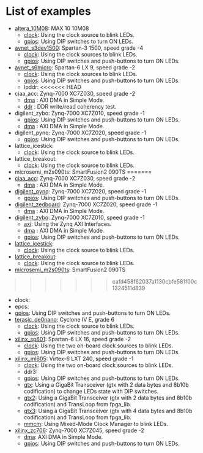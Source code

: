 # List of examples

* [altera_10M08](altera_10M08): MAX 10 10M08
  * [clock](altera_10M08/clock): Using the clock source to blink LEDs.
  * [gpios](altera_10M08/gpios): Using DIP switches to turn ON LEDs.
* [avnet_s3dev1500](avnet_s3dev1500): Spartan-3 1500, speed grade -4
  * [clock](avnet_s3dev1500/clock): Using the clock sources to blink LEDs.
  * [gpios](avnet_s3dev1500/gpios): Using DIP switches and push-buttons to turn ON LEDs.
* [avnet_s6micro](avnet_s6micro): Spartan-6 LX 9, speed grade -2
  * [clock](avnet_s6micro/clock): Using the clock sources to blink LEDs.
  * [gpios](avnet_s6micro/gpios): Using DIP switches and push-buttons to turn ON LEDs.
  * lpddr:
<<<<<<< HEAD
* ciaa_acc: Zynq-7000 XC7Z030, speed grade -2
  * [dma](ciaa_acc/dma/README.md) : AXI DMA in Simple Mode.
  * [ddr](ciaa_acc/ddr_test/README.md) : DDR write/read coherency test.
* digilent_zybo: Zynq-7000 XC7Z010, speed grade -1
  * [gpios](digilent_zybo/gpios/README.md): Using DIP switches and push-buttons to turn ON LEDs.
  * [dma](digilent_zybo/dma/README.md)    : AXI DMA in Simple Mode.
* digilent_pynq: Zynq-7000 XC7Z020, speed grade -1
  * [gpios](digilent_pynq/gpios/README.md): Using DIP switches and push-buttons to turn ON LEDs.
* lattice_icestick:
  * [clock](lattice_icestick/clock/README.md): Using the clock source to blink LEDs.
* lattice_breakout:
  * [clock](lattice_breakout/clock/README.md): Using the clock source to blink LEDs.
* microsemi_m2s090ts: SmartFusion2 090TS
=======
* [ciaa_acc](ciaa_acc): Zynq-7000 XC7Z030, speed grade -2
  * [dma](ciaa_acc/dma) : AXI DMA in Simple Mode.
* [digilent_pynq](digilent_pynq): Zynq-7000 XC7Z020, speed grade -1
  * [gpios](digilent_pynq/gpios): Using DIP switches and push-buttons to turn ON LEDs.
* [digilent_zedboard](digilent_zedboard): Zynq-7000 XC7Z020, speed grade -1
  * [dma](digilent_zedboard/dma) : AXI DMA in Simple Mode.
* [digilent_zybo](digilent_zybo): Zynq-7000 XC7Z010, speed grade -1
  * [axi](digilent_zybo/axi): Using the Zynq AXI Interfaces.
  * [dma](digilent_zybo/dma) : AXI DMA in Simple Mode.
  * [gpios](digilent_zybo/gpios): Using DIP switches and push-buttons to turn ON LEDs.
* [lattice_icestick](lattice_icestick):
  * [clock](lattice_icestick/clock): Using the clock source to blink LEDs.
* [lattice_breakout](lattice_breakout):
  * [clock](lattice_breakout/clock): Using the clock source to blink LEDs.
* [microsemi_m2s090ts](microsemi_m2s090ts): SmartFusion2 090TS
>>>>>>> eafd458f62037a1130cbfe581f00c1324511d839
  * clock:
  * epcs:
  * [gpios](microsemi_m2s090ts/gpios): Using DIP switches and push-buttons to turn ON LEDs.
* [terasic_de0nano](terasic_de0nano): Cyclone IV E, grade 6
  * [clock](terasic_de0nano/clock): Using the clock source to blink LEDs.
  * [gpios](terasic_de0nano/gpios): Using DIP switches and push-buttons to turn ON LEDs.
* [xilinx_sp601](xilinx_sp601): Spartan-6 LX 16, speed grade -2
  * [clock](xilinx_sp601/clock): Using the two on-board clock sources to blink LEDs.
  * [gpios](xilinx_sp601/gpios): Using DIP switches and push-buttons to turn ON LEDs.
* [xilinx_ml605](xilinx_ml605): Virtex-6 LXT 240, speed grade -1
  * [clock](xilinx_ml605/clock): Using the two on-board clock sources to blink LEDs.
  * ddr3:
  * [gpios](xilinx_ml605/gpios): Using DIP switches and push-buttons to turn ON LEDs.
  * [gtx](xilinx_ml605/gtx): Using a GigaBit Transceiver (gtx with 2 data bytes and 8b10b codification) to change LEDs state with DIP switches.
  * [gtx2](xilinx_ml605/gtx2): Using a GigaBit Transceiver (gtx with 2 data bytes and 8b10b codification) and TransLoop from fpga_lib.
  * [gtx3](xilinx_ml605/gtx3): Using a GigaBit Transceiver (gtx with 4 data bytes and 8b10b codification) and TransLoop from fpga_lib.
  * [mmcm](xilinx_ml605/mmcm): Using Mixed-Mode Clock Manager to blink LEDs.
* [xilinx_zc706](xilinx_zc706): Zynq-7000 XC7Z045, speed grade -2
  * [dma](xilinx_zc706/dma): AXI DMA in Simple Mode.
  * [gpios](xilinx_zc706/gpios): Using DIP switches and push-buttons to turn ON LEDs.
